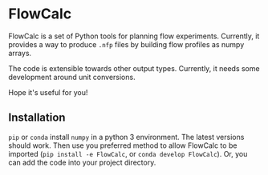 # FlowCalc

FlowCalc is a set of Python tools for planning flow experiments. Currently, it provides a way to produce `.nfp` files by building flow profiles as numpy arrays.

The code is extensible towards other output types. Currently, it needs some development around unit conversions.

Hope it's useful for you!

## Installation

`pip` or `conda` install `numpy` in a python 3 environment. The latest versions should work. Then use you preferred method to allow FlowCalc to be imported (`pip install -e FlowCalc`, or `conda develop FlowCalc`). Or, you can add the code into your project directory.
